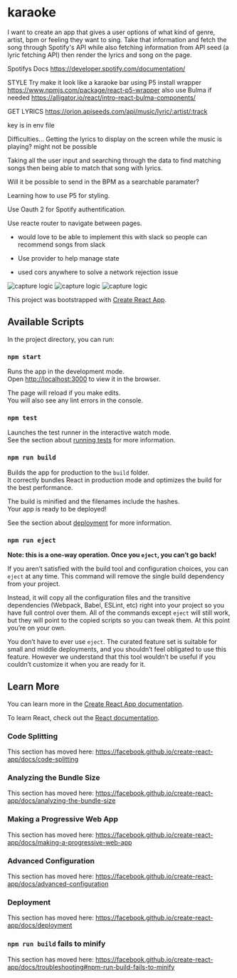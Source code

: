 # karaoke

I want to create an app that gives a user options of what kind of genre, artist, bpm or feeling they want to sing. Take that information and fetch the song through Spotify's API while also fetching information from API seed (a lyric fetching API) then render the lyrics and song on the page. 

Spotifys Docs
https://developer.spotify.com/documentation/

STYLE 
Try make it look like a karaoke bar using P5 
install wrapper 
https://www.npmjs.com/package/react-p5-wrapper
also use Bulma if needed 
https://alligator.io/react/intro-react-bulma-components/


GET LYRICS
https://orion.apiseeds.com/api/music/lyric/:artist/:track

key is in env file 

Difficulties...
Getting the lyrics to display on the screen while the music is playing? 
might not be possible 

Taking all the user input and searching through the data to find matching songs then being able to match that song with lyrics.

Will it be possible to send in the BPM as a searchable paramater?

Learning how to use P5 for styling.

Use Oauth 2 for Spotify authentification.

Use reacte router to navigate between pages.

- would love to be able to implement this with slack so people can recommend songs from slack

- Use provider to help manage state


- used cors anywhere to solve a network rejection issue








![capture logic](./kahils-karaoke/images/kara-wire2.jpg)
![capture logic](./kahils-karaoke/images/kara-wire3.jpg)
![capture logic](./kahils-karaoke/images/kara-wire1.jpg)


This project was bootstrapped with [Create React App](https://github.com/facebook/create-react-app).

## Available Scripts

In the project directory, you can run:

### `npm start`

Runs the app in the development mode.<br>
Open [http://localhost:3000](http://localhost:3000) to view it in the browser.

The page will reload if you make edits.<br>
You will also see any lint errors in the console.

### `npm test`

Launches the test runner in the interactive watch mode.<br>
See the section about [running tests](https://facebook.github.io/create-react-app/docs/running-tests) for more information.

### `npm run build`

Builds the app for production to the `build` folder.<br>
It correctly bundles React in production mode and optimizes the build for the best performance.

The build is minified and the filenames include the hashes.<br>
Your app is ready to be deployed!

See the section about [deployment](https://facebook.github.io/create-react-app/docs/deployment) for more information.

### `npm run eject`

**Note: this is a one-way operation. Once you `eject`, you can’t go back!**

If you aren’t satisfied with the build tool and configuration choices, you can `eject` at any time. This command will remove the single build dependency from your project.

Instead, it will copy all the configuration files and the transitive dependencies (Webpack, Babel, ESLint, etc) right into your project so you have full control over them. All of the commands except `eject` will still work, but they will point to the copied scripts so you can tweak them. At this point you’re on your own.

You don’t have to ever use `eject`. The curated feature set is suitable for small and middle deployments, and you shouldn’t feel obligated to use this feature. However we understand that this tool wouldn’t be useful if you couldn’t customize it when you are ready for it.

## Learn More

You can learn more in the [Create React App documentation](https://facebook.github.io/create-react-app/docs/getting-started).

To learn React, check out the [React documentation](https://reactjs.org/).

### Code Splitting

This section has moved here: https://facebook.github.io/create-react-app/docs/code-splitting

### Analyzing the Bundle Size

This section has moved here: https://facebook.github.io/create-react-app/docs/analyzing-the-bundle-size

### Making a Progressive Web App

This section has moved here: https://facebook.github.io/create-react-app/docs/making-a-progressive-web-app

### Advanced Configuration

This section has moved here: https://facebook.github.io/create-react-app/docs/advanced-configuration

### Deployment

This section has moved here: https://facebook.github.io/create-react-app/docs/deployment

### `npm run build` fails to minify

This section has moved here: https://facebook.github.io/create-react-app/docs/troubleshooting#npm-run-build-fails-to-minify
